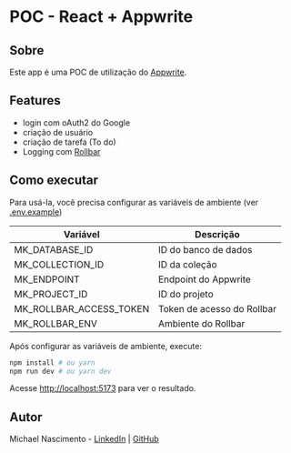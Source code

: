 # POC - React + Appwrite

## Sobre

Este app é uma POC de utilização do [Appwrite](https://appwrite.io/).

## Features

- login com oAuth2 do Google
- criação de usuário
- criação de tarefa (To do)
- Logging com [Rollbar](https://rollbar.com/)

## Como executar

Para usá-la, você precisa configurar as variáveis de ambiente (ver [.env.example](./env.example))

| Variável                | Descrição                  |
| ----------------------- | -------------------------- |
| MK_DATABASE_ID          | ID do banco de dados       |
| MK_COLLECTION_ID        | ID da coleção              |
| MK_ENDPOINT             | Endpoint do Appwrite       |
| MK_PROJECT_ID           | ID do projeto              |
| MK_ROLLBAR_ACCESS_TOKEN | Token de acesso do Rollbar |
| MK_ROLLBAR_ENV          | Ambiente do Rollbar        |

Após configurar as variáveis de ambiente, execute:

```bash
npm install # ou yarn
npm run dev # ou yarn dev
```

Acesse [http://localhost:5173](http://localhost:5173) para ver o resultado.

## Autor

Michael Nascimento - [LinkedIn](https://www.linkedin.com/in/michaelnsc) | [GitHub](https://github.com/mikansc)
